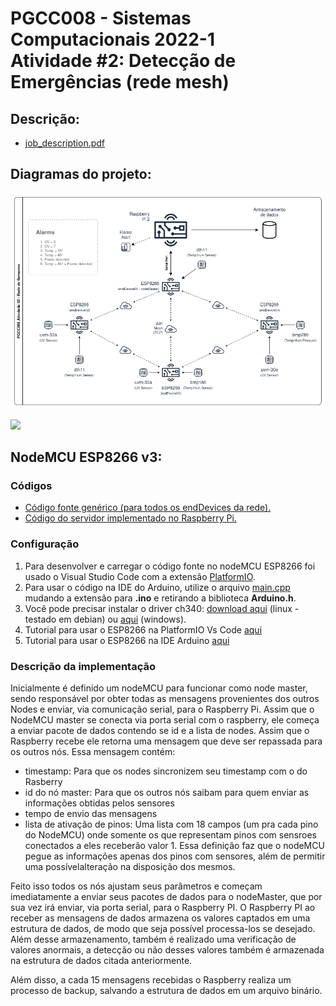 # PGCC008 - Sistemas Computacionais 2022-1 <br>Atividade #2: Detecção de Emergências (rede mesh)

## Descrição:
<!-- ## Description: -->
<ul>
   <li>
      <a href="https://github.com/guaacoelho95/OPGCC008-Problema2/blob/main/job_description.pdf">job_description.pdf</a>
   </li>
</ul>

## Diagramas do projeto:
<!-- ## Project diagrams: -->
<p>
   <img src="https://github.com/guaacoelho95/OPGCC008-Problema2/blob/main/diagrams/PGCC008_Atividade-2_Diagrams-diagrama%20estrutural.drawio.png">
</p>
<p>
   <img width="960px" src="https://github.com/guaacoelho95/OPGCC008-Problema2/blob/main/diagrams/PGCC008_Atividade-2_Diagrams-diagrama%20f%C3%ADsico.drawio.png">
</p>


## NodeMCU ESP8266 v3:
### Códigos
<!-- ### Source codes -->
<ul>
    <li>
       <a href="https://github.com/guaacoelho95/OPGCC008-Problema2/tree/main/PGCC008%20endDevices">
         Código fonte genérico (para todos os endDevices da rede).
       </a>
    </li>
    <li>
       <a href="https://github.com/guaacoelho95/OPGCC008-Problema2/blob/main/PGCC008%20endDevices/src/rasp-server.py">
         Código do servidor implementado no Raspberry Pi.
       </a>
   </li>
</ul>

### Configuração
<ol>
    <li>      
      Para desenvolver e carregar o código fonte no nodeMCU ESP8266 foi usado o Visual Studio Code com a extensão <a href="https://platformio.org/">PlatformIO</a>.
   </li>
    <li>      
       Para usar o código na IDE do Arduino, utilize o arquivo <a href="https://github.com/guaacoelho95/OPGCC008-Problema2/blob/main/PGCC008%20endDevices/src/main.cpp">main.cpp</a> mudando a extensão para <b>.ino</b> e retirando a biblioteca <b>Arduino.h</b>.
   </li>
   <li>
      Você pode precisar instalar o driver ch340: <a href="https://github.com/angeload/pgcc008_2022-1_Probl1/tree/main/drivers">download aqui</a> (linux - testado em debian) ou <a href="https://github.com/angeload/pgcc008_2022-1_Probl1/blob/main/drivers/CH341SER_windows.zip">aqui</a> (windows).
   </li>
   <li>
      Tutorial para usar o ESP8266 na PlatformIO Vs Code <a href="https://www.youtube.com/watch?v=0poh_2rBq7E">aqui</a>
   </li>
   <li>
      Tutorial para usar o ESP8266 na IDE Arduino <a href="https://github.com/angeload/pgcc008_2022-1_Probl1/blob/main/tutorials/nodeMcu_on_Arduino_IDE.md">aqui</a>
   </li>
</ol>

### Descrição da implementação

<p>
   Inicialmente é definido um nodeMCU para funcionar como node master, sendo responsável por obter todas as mensagens provenientes dos outros Nodes e enviar, via comunicação serial, para o Raspberry Pi. Assim que o NodeMCU master se conecta via porta serial com o raspberry, ele começa a enviar pacote de dados contendo se id e a lista de nodes. Assim que o Raspberry recebe ele retorna uma mensagem que deve ser repassada para os outros nós. Essa mensagem contém:
   <ul>
    <li>      
       timestamp: Para que os nodes sincronizem seu timestamp com o do Rasberry
   </li>
    <li>
       id do nó master: Para que os outros nós saibam para quem enviar as informações obtidas pelos sensores
   </li>
   <li>
      tempo de envio das mensagens
   </li>
   <li>
      lista de ativação de pinos: Uma lista com 18 campos (um pra cada pino do NodeMCU) onde somente os que representam pinos com sensroes conectados a eles receberão valor 1. Essa definição faz que o nodeMCU pegue as informações apenas dos pinos com sensores, além de permitir uma possívelalteração na disposição dos mesmos.
   </li>
</ul>
</p>   

<p>
   Feito isso todos os nós ajustam seus parâmetros e começam imediatamente a enviar seus pacotes de dados para o nodeMaster, que por sua vez irá enviar, via porta serial, para o Raspberry PI. O Raspberry PI ao receber as mensagens de dados armazena os valores captados em uma estrutura de dados, de modo que seja possível processa-los se desejado. Além desse armazenamento, também é realizado uma verificação de valores anormais, a detecção ou não desses valores também é armazenada na estrutura de dados citada anteriormente.
   
   Além disso, a cada 15 mensagens recebidas o Raspberry realiza um processo de backup, salvando a estrutura de dados em um arquivo binário.
</p>
